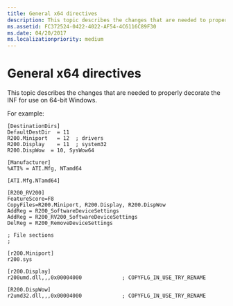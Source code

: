 ```yaml
---
title: General x64 directives
description: This topic describes the changes that are needed to properly decorate the INF for use on 64-bit Windows.
ms.assetid: FC372524-0422-4022-AF54-4C6116C89F30
ms.date: 04/20/2017
ms.localizationpriority: medium
---
```


# General x64 directives


This topic describes the changes that are needed to properly decorate the INF for use on 64-bit Windows.

For example:

``` syntax
[DestinationDirs]
DefaultDestDir  = 11
R200.Miniport   = 12  ; drivers
R200.Display    = 11  ; system32
R200.DispWow  = 10, SysWow64

[Manufacturer]
%ATI% = ATI.Mfg, NTamd64

[ATI.Mfg.NTamd64]

[R200_RV200]
FeatureScore=F8
CopyFiles=R200.Miniport, R200.Display, R200.DispWow
AddReg = R200_SoftwareDeviceSettings
AddReg = R200_RV200_SoftwareDeviceSettings
DelReg = R200_RemoveDeviceSettings

; File sections
;

[r200.Miniport]
r200.sys

[r200.Display]
r200umd.dll,,,0x00004000             ; COPYFLG_IN_USE_TRY_RENAME

[R200.DispWow]
r2umd32.dll,,,0x00004000             ; COPYFLG_IN_USE_TRY_RENAME
```

 

 





